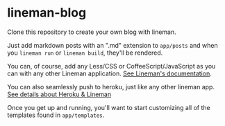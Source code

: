 # lineman-blog

Clone this repository to create your own blog with lineman.

Just add markdown posts with an ".md" extension to `app/posts` and when you `lineman run` or `lineman build`, they'll be rendered.

You can, of course, add any Less/CSS or CoffeeScript/JavaScript as you can with any other Lineman application. [See Lineman's documentation](https://github.com/testdouble/lineman).

You can also seamlessly push to heroku, just like any other lineman app. [See details about Heroku & Lineman](https://github.com/testdouble/lineman#heroku)

Once you get up and running, you'll want to start customizing all of the templates found in `app/templates`.
